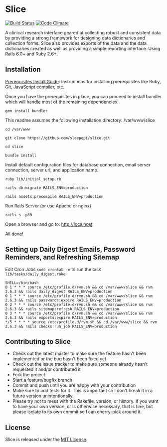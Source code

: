 # Slice

[![Build Status](https://travis-ci.com/sleepepi/slice.svg?branch=master)](https://travis-ci.com/sleepepi/slice)
[![Code Climate](https://codeclimate.com/github/sleepepi/slice/badges/gpa.svg)](https://codeclimate.com/github/sleepepi/slice)

A clinical research interface geared at collecting robust and consistent data by
providing a strong framework for designing data dictionaries and collection
forms. Slice also provides exports of the data and the data dictionaries created
as well as providing a simple reporting interface. Using Rails 6.0+ and
Ruby 2.6+.

## Installation

[Prerequisites Install Guide](https://github.com/remomueller/documentation):
Instructions for installing prerequisites like Ruby, Git, JavaScript compiler,
etc.

Once you have the prerequisites in place, you can proceed to install bundler
which will handle most of the remaining dependencies.

```
gem install bundler
```

This readme assumes the following installation directory: /var/www/slice

```
cd /var/www

git clone https://github.com/sleepepi/slice.git

cd slice

bundle install
```

Install default configuration files for database connection, email server
connection, server url, and application name.

```
ruby lib/initial_setup.rb

rails db:migrate RAILS_ENV=production

rails assets:precompile RAILS_ENV=production
```

Run Rails Server (or use Apache or nginx)

```
rails s -p80
```

Open a browser and go to: [http://localhost](http://localhost)

All done!

## Setting up Daily Digest Emails, Password Reminders, and Refreshing Sitemap

Edit Cron Jobs `sudo crontab -e` to run the task `lib/tasks/daily_digest.rake`

```
SHELL=/bin/bash
0 1 * * * source /etc/profile.d/rvm.sh && cd /var/www/slice && rvm 2.6.3 && rails daily_digest RAILS_ENV=production
0 1 * * * source /etc/profile.d/rvm.sh && cd /var/www/slice && rvm 2.6.3 && rails passwords:expire RAILS_ENV=production
0 2 * * * source /etc/profile.d/rvm.sh && cd /var/www/slice && rvm 2.6.3 && rails sitemap:refresh RAILS_ENV=production
0 3 * * * source /etc/profile.d/rvm.sh && cd /var/www/slice && rvm 2.6.3 && rails exports:expire RAILS_ENV=production
*/5 * * * * source /etc/profile.d/rvm.sh && cd /var/www/slice && rvm 2.6.3 && rails checks:run_job RAILS_ENV=production
```

## Contributing to Slice

- Check out the latest master to make sure the feature hasn't been implemented
  or the bug hasn't been fixed yet
- Check out the issue tracker to make sure someone already hasn't requested it
  and/or contributed it
- Fork the project
- Start a feature/bugfix branch
- Commit and push until you are happy with your contribution
- Make sure to add tests for it. This is important so I don't break it in a
  future version unintentionally.
- Please try not to mess with the Rakefile, version, or history. If you want to
  have your own version, or is otherwise necessary, that is fine, but please
  isolate to its own commit so I can cherry-pick around it.

## License

Slice is released under the [MIT License](http://www.opensource.org/licenses/MIT).
